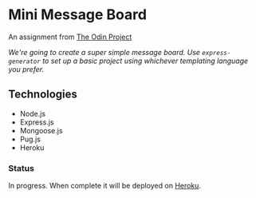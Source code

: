 # Mini Message Board

An assignment from [The Odin Project](https://www.theodinproject.com/paths/full-stack-javascript/courses/nodejs/lessons/mini-message-board)

*We're going to create a super simple message board. Use `express-generator` to set up a basic project using whichever templating language you prefer.*

## Technologies
- Node.js
- Express.js
- Mongoose.js
- Pug.js
- Heroku

### Status

In progress. When complete it will be deployed on [Heroku](https://www.heroku.com/).